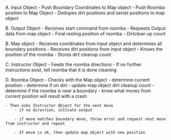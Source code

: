 A. Input Object
	- Push Boundary Coordinates to Map object
	- Push Roomba position to Map Object
	- Dedupes dirt positions and sends positions to map object

B. Output Object 
	- Receives start command from roomba 
	- Requests Output data from map object
		- Final resting position of roomba 
		- Dirtclean up count 

B. Map object
	- Receives coordinates from input object and determines all boundary positions
	- Receives dirt positions from input object
	- Knows the position of the roomba 
	- Stores dirt cleanup count

C. Instructor Object
	- Feeds the roomba directions
	- If no further instructions exist, tell roomba that it is done cleaning

D. Roomba Object 
	- Checks with the Map object
		- determine current position
		- determine if on dirt
			- update map object dirt cleanup count
		- determine if the roomba is near a boundary 
			- know what moves from current position will result with a crash

	- Then asks Instructor Object for the next move
		- if no direction, initiate output 
		
		- if move matches boundary move, throw error and request next move from instructor and repeat 

		- If move is ok, then update map object with new position






